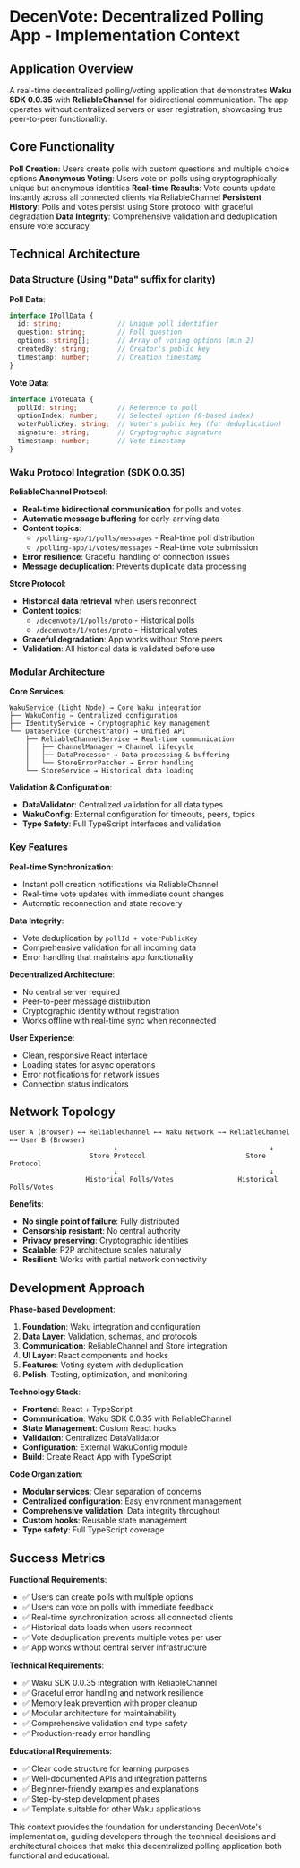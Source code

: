 # DecenVote: Decentralized Polling App - Implementation Context

## Application Overview
A real-time decentralized polling/voting application that demonstrates **Waku SDK 0.0.35** with **ReliableChannel** for bidirectional communication. The app operates without centralized servers or user registration, showcasing true peer-to-peer functionality.

## Core Functionality
**Poll Creation**: Users create polls with custom questions and multiple choice options
**Anonymous Voting**: Users vote on polls using cryptographically unique but anonymous identities
**Real-time Results**: Vote counts update instantly across all connected clients via ReliableChannel
**Persistent History**: Polls and votes persist using Store protocol with graceful degradation
**Data Integrity**: Comprehensive validation and deduplication ensure vote accuracy

## Technical Architecture

### Data Structure (Using "Data" suffix for clarity)
**Poll Data**:
```typescript
interface IPollData {
  id: string;              // Unique poll identifier
  question: string;        // Poll question
  options: string[];       // Array of voting options (min 2)
  createdBy: string;       // Creator's public key
  timestamp: number;       // Creation timestamp
}
```

**Vote Data**:
```typescript
interface IVoteData {
  pollId: string;          // Reference to poll
  optionIndex: number;     // Selected option (0-based index)
  voterPublicKey: string;  // Voter's public key (for deduplication)
  signature: string;       // Cryptographic signature
  timestamp: number;       // Vote timestamp
}
```

### Waku Protocol Integration (SDK 0.0.35)

**ReliableChannel Protocol**:
- **Real-time bidirectional communication** for polls and votes
- **Automatic message buffering** for early-arriving data
- **Content topics**:
  - `/polling-app/1/polls/messages` - Real-time poll distribution
  - `/polling-app/1/votes/messages` - Real-time vote submission
- **Error resilience**: Graceful handling of connection issues
- **Message deduplication**: Prevents duplicate data processing

**Store Protocol**:
- **Historical data retrieval** when users reconnect
- **Content topics**:
  - `/decenvote/1/polls/proto` - Historical polls
  - `/decenvote/1/votes/proto` - Historical votes
- **Graceful degradation**: App works without Store peers
- **Validation**: All historical data is validated before use

### Modular Architecture

**Core Services**:
```
WakuService (Light Node) → Core Waku integration
├── WakuConfig → Centralized configuration
├── IdentityService → Cryptographic key management
└── DataService (Orchestrator) → Unified API
    ├── ReliableChannelService → Real-time communication
    │   ├── ChannelManager → Channel lifecycle
    │   ├── DataProcessor → Data processing & buffering
    │   └── StoreErrorPatcher → Error handling
    └── StoreService → Historical data loading
```

**Validation & Configuration**:
- **DataValidator**: Centralized validation for all data types
- **WakuConfig**: External configuration for timeouts, peers, topics
- **Type Safety**: Full TypeScript interfaces and validation

### Key Features

**Real-time Synchronization**:
- Instant poll creation notifications via ReliableChannel
- Real-time vote updates with immediate count changes
- Automatic reconnection and state recovery

**Data Integrity**:
- Vote deduplication by `pollId + voterPublicKey`
- Comprehensive validation for all incoming data
- Error handling that maintains app functionality

**Decentralized Architecture**:
- No central server required
- Peer-to-peer message distribution
- Cryptographic identity without registration
- Works offline with real-time sync when reconnected

**User Experience**:
- Clean, responsive React interface
- Loading states for async operations
- Error notifications for network issues
- Connection status indicators

## Network Topology

```
User A (Browser) ←→ ReliableChannel ←→ Waku Network ←→ ReliableChannel ←→ User B (Browser)
                          ↓                                      ↓
                    Store Protocol                         Store Protocol
                          ↓                                      ↓
                   Historical Polls/Votes                Historical Polls/Votes
```

**Benefits**:
- **No single point of failure**: Fully distributed
- **Censorship resistant**: No central authority
- **Privacy preserving**: Cryptographic identities
- **Scalable**: P2P architecture scales naturally
- **Resilient**: Works with partial network connectivity

## Development Approach

**Phase-based Development**:
1. **Foundation**: Waku integration and configuration
2. **Data Layer**: Validation, schemas, and protocols
3. **Communication**: ReliableChannel and Store integration
4. **UI Layer**: React components and hooks
5. **Features**: Voting system with deduplication
6. **Polish**: Testing, optimization, and monitoring

**Technology Stack**:
- **Frontend**: React + TypeScript
- **Communication**: Waku SDK 0.0.35 with ReliableChannel
- **State Management**: Custom React hooks
- **Validation**: Centralized DataValidator
- **Configuration**: External WakuConfig module
- **Build**: Create React App with TypeScript

**Code Organization**:
- **Modular services**: Clear separation of concerns
- **Centralized configuration**: Easy environment management
- **Comprehensive validation**: Data integrity throughout
- **Custom hooks**: Reusable state management
- **Type safety**: Full TypeScript coverage

## Success Metrics

**Functional Requirements**:
- ✅ Users can create polls with multiple options
- ✅ Users can vote on polls with immediate feedback
- ✅ Real-time synchronization across all connected clients
- ✅ Historical data loads when users reconnect
- ✅ Vote deduplication prevents multiple votes per user
- ✅ App works without central server infrastructure

**Technical Requirements**:
- ✅ Waku SDK 0.0.35 integration with ReliableChannel
- ✅ Graceful error handling and network resilience
- ✅ Memory leak prevention with proper cleanup
- ✅ Modular architecture for maintainability
- ✅ Comprehensive validation and type safety
- ✅ Production-ready error handling

**Educational Requirements**:
- ✅ Clear code structure for learning purposes
- ✅ Well-documented APIs and integration patterns
- ✅ Beginner-friendly examples and explanations
- ✅ Step-by-step development phases
- ✅ Template suitable for other Waku applications

This context provides the foundation for understanding DecenVote's implementation, guiding developers through the technical decisions and architectural choices that make this decentralized polling application both functional and educational.
